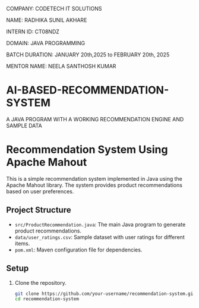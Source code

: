 COMPANY: CODETECH IT SOLUTIONS

NAME: RADHIKA SUNIL AKHARE

INTERN ID: CT08NDZ

DOMAIN: JAVA PROGRAMMING

BATCH DURATION: JANUARY 20th,2025 to FEBRUARY 20th, 2025

MENTOR NAME: NEELA SANTHOSH KUMAR


# AI-BASED-RECOMMENDATION-SYSTEM
A JAVA PROGRAM WITH A WORKING RECOMMENDATION ENGINE AND SAMPLE DATA

# Recommendation System Using Apache Mahout

This is a simple recommendation system implemented in Java using the Apache Mahout library. The system provides product recommendations based on user preferences.

## Project Structure

- `src/ProductRecommendation.java`: The main Java program to generate product recommendations.
- `data/user_ratings.csv`: Sample dataset with user ratings for different items.
- `pom.xml`: Maven configuration file for dependencies.

## Setup

1. Clone the repository.
   
   ```bash
   git clone https://github.com/your-username/recommendation-system.git
   cd recommendation-system

